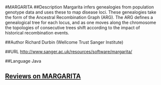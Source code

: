 #MARGARITA
##Description
Margarita infers genealogies from population genotype data and uses these to map disease loci. These genealogies take the form of the Ancestral Recombination Graph (ARG). The ARG defines a genealogical tree for each locus, and as one moves along the chromosome the topologies of consecutive trees shift according to the impact of historical recombination events.

##Author
Richard Durbin (Wellcome Trust Sanger Institute)

##URL
http://www.sanger.ac.uk/resources/software/margarita/

##Language
Java


## [Reviews on MARGARITA](https://github.com/gaow/genetic-analysis-software/issues/317)